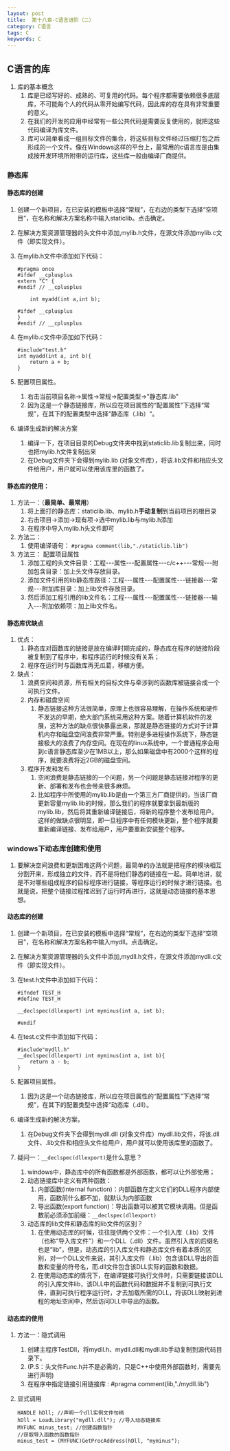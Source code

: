 ```yaml
---
layout: post
title:  第十八章-C语言进阶（二）
category: C语言
tags: C
keywords: C
--- 
```


## C语言的库
1. 库的基本概念
    1. 库是已经写好的、成熟的、可复用的代码。每个程序都需要依赖很多底层库，不可能每个人的代码从零开始编写代码，因此库的存在具有非常重要的意义。
    2. 在我们的开发的应用中经常有一些公共代码是需要反复使用的，就把这些代码编译为库文件。
    3. 库可以简单看成一组目标文件的集合，将这些目标文件经过压缩打包之后形成的一个文件。像在Windows这样的平台上，最常用的c语言库是由集成按开发环境所附带的运行库，这些库一般由编译厂商提供。
    
###  静态库

#### 静态库的创建
1. 创建一个新项目，在已安装的模板中选择“常规”，在右边的类型下选择“空项目”，在名称和解决方案名称中输入staticlib。点击确定。
2. 在解决方案资源管理器的头文件中添加,mylib.h文件，在源文件添加mylib.c文件（即实现文件）。
3. 在mylib.h文件中添加如下代码：
    
    ```
    #pragma once
    #ifdef __cplusplus
    extern "C" {
    #endif // __cplusplus
    
    	int myadd(int a,int b);
    
    #ifdef __cplusplus
    }
    #endif // __cplusplus
    ```
4. 在mylib.c文件中添加如下代码：
    
    ```
    #include"test.h"
    int myadd(int a, int b){
        return a + b;
    }
    ```
5. 配置项目属性。
    1. 右击当前项目名称->属性->常规->配置类型->"静态库.lib"
    2. 因为这是一个静态链接库，所以应在项目属性的“配置属性”下选择“常规”，在其下的配置类型中选择“静态库（.lib）“。
6. 编译生成新的解决方案
    1. 编译一下，在项目目录的Debug文件夹中找到staticlib.lib复制出来，同时也把mylib.h文件复制出来
    1. 在Debug文件夹下会得到mylib.lib (对象文件库），将该.lib文件和相应头文件给用户，用户就可以使用该库里的函数了。
    
    
#### 静态库的使用：
1. 方法一：（**最简单、最常用**）
    1. 将上面打的静态库：staticlib.lib、mylib.h**手动复制**到当前项目的根目录
    2. 右击项目->添加->现有项->选中mylib.lib与mylib.h添加
    3. 在程序中导入mylib.h头文件即可
2. 方法二：
    1. 使用编译语句： `#pragma comment(lib,"./staticlib.lib")`
3. 方法三： 配置项目属性
    1. 添加工程的头文件目录：工程---属性---配置属性---c/c++---常规---附加包含目录：加上头文件存放目录。
    2. 添加文件引用的lib静态库路径：工程---属性---配置属性---链接器---常规---附加库目录：加上lib文件存放目录。
    3. 然后添加工程引用的lib文件名：工程---属性---配置属性---链接器---输入---附加依赖项：加上lib文件名。

    
#### 静态库优缺点
1. 优点：
    1. 静态库对函数库的链接是放在编译时期完成的，静态库在程序的链接阶段被复制到了程序中，和程序运行的时候没有关系；
    2. 程序在运行时与函数库再无瓜葛，移植方便。
2. 缺点：
    1. 浪费空间和资源，所有相关的目标文件与牵涉到的函数库被链接合成一个可执行文件。
    2. 内存和磁盘空间
        1. 静态链接这种方法很简单，原理上也很容易理解，在操作系统和硬件不发达的早期，绝大部门系统采用这种方案。随着计算机软件的发展，这种方法的缺点很快暴露出来，那就是静态链接的方式对于计算机内存和磁盘空间浪费非常严重。特别是多进程操作系统下，静态链接极大的浪费了内存空间。在现在的linux系统中，一个普通程序会用到c语言静态库至少在1MB以上，那么如果磁盘中有2000个这样的程序，就要浪费将近2GB的磁盘空间。
    3. 程序开发和发布
        1. 空间浪费是静态链接的一个问题，另一个问题是静态链接对程序的更新、部署和发布也会带来很多麻烦。
        2. 比如程序中所使用的mylib.lib是由一个第三方厂商提供的，当该厂商更新容量mylib.lib的时候，那么我们的程序就要拿到最新版的mylib.lib，然后将其重新编译链接后，将新的程序整个发布给用户。这样的做缺点很明显，即一旦程序中有任何模块更新，整个程序就要重新编译链接、发布给用户，用户要重新安装整个程序。

###  windows下动态库创建和使用
1. 要解决空间浪费和更新困难这两个问题，最简单的办法就是把程序的模块相互分割开来，形成独立的文件，而不是将他们静态的链接在一起。简单地讲，就是不对哪些组成程序的目标程序进行链接，等程序运行的时候才进行链接。也就是说，把整个链接过程推迟到了运行时再进行，这就是动态链接的基本思想。

#### 动态库的创建
1. 创建一个新项目，在已安装的模板中选择“常规”，在右边的类型下选择“空项目”，在名称和解决方案名称中输入mydll。点击确定。
2. 在解决方案资源管理器的头文件中添加,mydll.h文件，在源文件添加mydll.c文件（即实现文件）。
3. 在test.h文件中添加如下代码：
    
    ```
    #ifndef TEST_H
    #define TEST_H
    
    __declspec(dllexport) int myminus(int a, int b);
    
    #endif
    ```
4. 在test.c文件中添加如下代码：
    
    ```
    #include"mydll.h"
    __declspec(dllexport) int myminus(int a, int b){
    	return a - b;
    }
    ```
5. 配置项目属性。
    1. 因为这是一个动态链接库，所以应在项目属性的“配置属性”下选择“常规”，在其下的配置类型中选择“动态库（.dll）。
6. 编译生成新的解决方案，
    1. 在Debug文件夹下会得到mydll.dll (对象文件库）mydll.lib文件，将该.dll文件、.lib文件和相应头文件给用户，用户就可以使用该库里的函数了。
7. 疑问一：`__declspec(dllexport)`是什么意思？
    1. windows中，静态库中的所有函数都是外部函数，都可以让外部使用；
    1. 动态链接库中定义有两种函数：
        1. 内部函数(internal  function)：内部函数在定义它们的DLL程序内部使用，函数前什么都不加，就默认为内部函数
        2. 导出函数(export  function)：导出函数可以被其它模块调用。但是函数前必须添加前缀：`__declspec(dllexport)`
    2. 动态库的lib文件和静态库的lib文件的区别？
        1. 在使用动态库的时候，往往提供两个文件：一个引入库（.lib）文件（也称“导入库文件”）和一个DLL（.dll）文件。虽然引入库的后缀名也是“lib”，但是，动态库的引入库文件和静态库文件有着本质的区别，对一个DLL文件来说，其引入库文件（.lib）包含该DLL导出的函数和变量的符号名，而.dll文件包含该DLL实际的函数和数据。
        2. 在使用动态库的情况下，在编译链接可执行文件时，只需要链接该DLL的引入库文件lib，该DLL中的函数代码和数据并不复制到可执行文件，直到可执行程序运行时，才去加载所需的DLL，将该DLL映射到进程的地址空间中，然后访问DLL中导出的函数。

#### 动态库的使用
1. 方法一：隐式调用
    1. 创建主程序TestDll，将mydll.h、mydll.dll和mydll.lib手动复制到源代码目录下。
    2. (P.S：头文件Func.h并不是必需的，只是C++中使用外部函数时，需要先进行声明)
    3. 在程序中指定链接引用链接库 : #pragma comment(lib,"./mydll.lib")
2. 显式调用
    
    ```
    HANDLE hDll; //声明一个dll实例文件句柄
    hDll = LoadLibrary("mydll.dll"); //导入动态链接库
    MYFUNC minus_test; //创建函数指针
    //获取导入函数的函数指针
    minus_test = (MYFUNC)GetProcAddress(hDll, "myminus");
    ```

